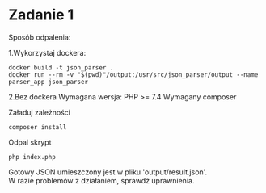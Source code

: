 <h1>Zadanie 1</h1>

Sposób odpalenia:

1.Wykorzystaj dockera:
```console
docker build -t json_parser .
docker run --rm -v "$(pwd)"/output:/usr/src/json_parser/output --name parser_app json_parser
```

2.Bez dockera
Wymagana wersja: PHP >= 7.4
Wymagany composer

Załaduj zależności
```console
composer install
```

Odpal skrypt
```console
php index.php
```

Gotowy JSON umieszczony jest w pliku 'output/result.json'.<br>
W razie problemów z działaniem, sprawdź uprawnienia.
